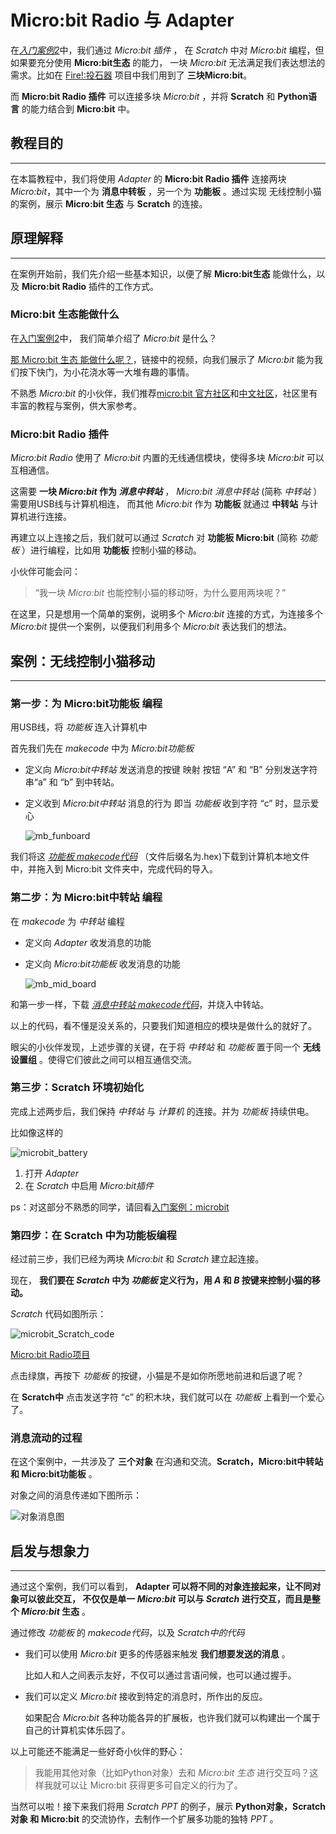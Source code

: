 # Micro:bit Radio 与 Adapter

在[*入门案例2*](../get_start/gs_microbit.md)中，我们通过 *Micro:bit 插件* ， 在 *Scratch* 中对 *Micro:bit* 编程，但如果要充分使用 **Micro:bit生态** 的能力， 一块 *Micro:bit* 无法满足我们表达想法的需求。比如在 [Fire!:投石器](https://codelab-adapter-docs.codelab.club/video/wand_catapult_demo.mp4) 项目中我们用到了 **三块Micro:bit**。

而 **Micro:bit Radio 插件** 可以连接多块 *Micro:bit* ，并将 **Scratch** 和 **Python语言** 的能力结合到 **Micro:bit** 中。

## 教程目的

---

在本篇教程中，我们将使用 *Adapter* 的 **Micro:bit Radio 插件** 连接两块 *Micro:bit*，其中一个为 **消息中转板** ，另一个为 **功能板** 。通过实现 无线控制小猫的案例，展示 **Micro:bit 生态** 与 **Scratch** 的连接。

## 原理解释

---

在案例开始前，我们先介绍一些基本知识，以便了解 **Micro:bit生态** 能做什么，以及 **Micro:bit Radio** 插件的工作方式。

### Micro:bit 生态能做什么

在[入门案例2](../get_start/gs_microbit.md)中， 我们简单介绍了 *Micro:bit* 是什么？

[那 Micro:bit 生态 能做什么呢？](https://www.microbitgo.com/info/id/183/time/1552289945)，链接中的视频，向我们展示了 *Micro:bit* 能为我们按下快门，为小花浇水等一大堆有趣的事情。

不熟悉 *Micro:bit* 的小伙伴，我们推荐[micro:bit 官方社区](https://microbit.org/get-started/user-guide/overview/)和[中文社区](https://www.microbitgo.com/index)，社区里有丰富的教程与案例，供大家参考。

### Micro:bit Radio 插件

*Micro:bit Radio* 使用了 *Micro:bit* 内置的无线通信模块，使得多块 *Micro:bit* 可以互相通信。

这需要 **一块 *Micro:bit* 作为 *消息中转站*** ， *Micro:bit 消息中转站* (简称 *中转站* ）需要用USB线与计算机相连， 而其他 *Micro:bit* 作为 **功能板** 就通过 **中转站** 与计算机进行连接。

再建立以上连接之后，我们就可以通过 *Scratch* 对 **功能板 Micro:bit** (简称 *功能板* ）进行编程，比如用 **功能板** 控制小猫的移动。

小伙伴可能会问：
> “我一块 *Micro:bit* 也能控制小猫的移动呀，为什么要用两块呢？”

在这里，只是想用一个简单的案例，说明多个 *Micro:bit* 连接的方式，为连接多个 *Micro:bit* 提供一个案例，以便我们利用多个 *Micro:bit* 表达我们的想法。

## 案例：无线控制小猫移动

---

### 第一步：为 Micro:bit功能板 编程

用USB线，将 *功能板* 连入计算机中

首先我们先在 *makecode* 中为 *Micro:bit功能板*

- 定义向 *Micro:bit中转站* 发送消息的按键
    映射 按钮 “A” 和 “B” 分别发送字符串“a” 和 “b” 到中转站。
- 定义收到 *Micro:bit中转站* 消息的行为
    即当 *功能板* 收到字符 “c” 时，显示爱心

    ![mb_funboard](/img/microbit_funboard_code.png)

我们将这 [*功能板 makecode代码*](https://makecode.microbit.org/11509-28026-09943-34050) （文件后缀名为.hex)下载到计算机本地文件中，并拖入到 Micro:bit 文件夹中，完成代码的导入。

### 第二步：为 Micro:bit中转站 编程

在 *makecode* 为 *中转站* 编程

- 定义向 *Adapter* 收发消息的功能
- 定义向 *Micro:bit功能板* 收发消息的功能 <!-- 代码需要加上功能注释-->

    ![mb_mid_board](/img/microbit_midboard_code.png)

和第一步一样，下载 [*消息中转站 makecode代码*](https://makecode.microbit.org/_Fx5Aif6Fv17d)，并烧入中转站。

以上的代码，看不懂是没关系的，只要我们知道相应的模块是做什么的就好了。

眼尖的小伙伴发现，上述步骤的关键，在于将 *中转站* 和 *功能板* 置于同一个 **无线设置组** 。使得它们彼此之间可以相互通信交流。

### 第三步：Scratch 环境初始化

完成上述两步后，我们保持 *中转站* 与 *计算机* 的连接。并为 *功能板* 持续供电。

比如像这样的

![microbit_battery](/img/microbit_battery.png)

1. 打开 *Adapter*
2. 在 *Scratch* 中启用 *Micro:bit插件*

ps：对这部分不熟悉的同学，请回看[入门案例：microbit](../get_start/gs_microbit.md)

### 第四步：在 Scratch 中为功能板编程

经过前三步，我们已经为两块 *Micro:bit* 和 *Scratch* 建立起连接。

现在， **我们要在 *Scratch* 中为 *功能板* 定义行为，用 *A* 和 *B* 按键来控制小猫的移动。**

*Scratch* 代码如图所示：

![microbit_Scratch_code](/img/bdcd168d02f0a1d1abeaffd24d145b73.png)

[Micro:bit Radio项目](https://scratch-beta.codelab.club/?sb3url=https://adapter.codelab.club/sb3/microbit_radio_code.sb3)

点击绿旗，再按下 *功能板* 的按键，小猫是不是如你所愿地前进和后退了呢？

在 **Scratch中** 点击发送字符 “c” 的积木块，我们就可以在 *功能板* 上看到一个爱心了。

### 消息流动的过程

在这个案例中，一共涉及了 **三个对象** 在沟通和交流。**Scratch，Micro:bit中转站 和 Micro:bit功能板** 。

对象之间的消息传递如下图所示：

![对象消息图](/img/microbit_radio_messageflow.png)

## 启发与想象力

---

通过这个案例，我们可以看到， **Adapter 可以将不同的对象连接起来，让不同对象可以彼此交互， 不仅仅是单一 *Micro:bit* 可以与 *Scratch* 进行交互，而且是整个 *Micro:bit* 生态** 。

通过修改 *功能板* 的 *makecode代码*，以及 *Scratch中的代码*

- 我们可以使用 *Micro:bit* 更多的传感器来触发 **我们想要发送的消息** 。

    比如人和人之间表示友好，不仅可以通过言语问候，也可以通过握手。

- 我们可以定义 *Micro:bit* 接收到特定的消息时，所作出的反应。

    如果配合 *Micro:bit* 各种功能各异的扩展板，也许我们就可以构建出一个属于自己的计算机实体乐园了。

以上可能还不能满足一些好奇小伙伴的野心：
> 我能用其他对象（比如Python对象）去和 *Micro:bit 生态* 进行交互吗？这样我就可以让 Micro:bit 获得更多可自定义的行为了。

当然可以啦！接下来我们将用 *Scratch PPT* 的例子，展示 **Python对象，Scratch对象 和 Micro:bit** 的交流协作，去制作一个扩展多功能的独特 *PPT* 。
